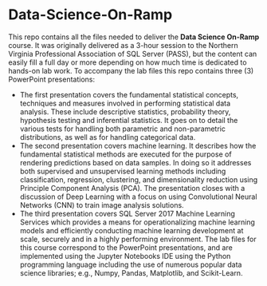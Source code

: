 # Data-Science-On-Ramp
This repo contains all the files needed to deliver the **Data Science On-Ramp** course. It was originally delivered as a 3-hour session to the Northern Virginia Professional Association of SQL Server (PASS), but the content can easily fill a full day or more depending on how much time is dedicated to hands-on lab work. To accompany the lab files this repo contains three (3) PowerPoint presentations:
* The first presentation covers the fundamental statistical concepts, techniques and measures involved in performing statistical data analysis. These include descriptive statistics, probability theory, hypothesis testing and inferential statistics. It goes on to detail the various tests for handling both parametric and non-parametric distributions, as well as for handling categorical data.
* The second presentation covers machine learning. It describes how the fundamental statistical methods are executed for the purpose of rendering predictions based on data samples. In doing so it addresses both supervised and unsupervised learning methods including classification, regression, clustering, and dimensionality reduction using Principle Component Analysis (PCA). The presentation closes with a discussion of Deep Learning with a focus on using Convolutional Neural Networks (CNN) to train image analysis solutions.
* The third presentation covers SQL Server 2017 Machine Learning Services which provides a means for operationalizing machine learning models and efficiently conducting machine learning development at scale, securely and in a highly performing environment.
The lab files for this course correspond to the PowerPoint presentations, and are implemented using the Jupyter Notebooks IDE using the Python programming language including the use of numerous popular data science libraries; e.g., Numpy, Pandas, Matplotlib, and Scikit-Learn.
